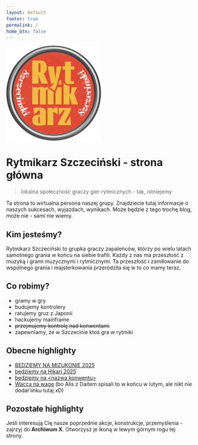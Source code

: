 ```yaml
---
layout: default
footer: true
permalink: /
home_btn: false
---
```


<img src="/src/assets/img/favicon.png" style="background-color:transparent; width: 256px;">

# Rytmikarz Szczeciński - strona główna

> lokalna społeczność graczy gier rytmicznych - tak, istniejemy

Ta strona to wirtualna persona naszej grupy. Znajdziecie tutaj informacje o naszych sukcesach, wyjazdach, wynikach. Może będzie z tego trochę blog, może nie - sami nie wiemy.

## Kim jesteśmy?

Rytmikarz Szczeciński to grupka graczy zapaleńców, którzy po wielu latach samotnego grania w końcu na siebie trafili. Każdy z nas ma przeszłość z muzyką i grami muzycznymi i rytmicznymi. Ta przeszłość i zamiłowanie do wspólnego grania i majsterkowania przerodziła się w to co mamy teraz.

## Co robimy?

- gramy w gry
- budujemy kontrolery
- ratujemy gruz z Japonii
- hackujemy mainframe
- ~~przejmujemy kontrolę nad konwentami~~
- zapewniamy, że w Szczecinie ktoś gra w rytmiki

## Obecne highlighty

- [BĘDZIEMY NA MIZUKONIE 2025](/wydarzenia/mizukon-2025)
- [będziemy na Hikari 2025](/wydarzenia/hikari-2025)
- [będziemy na \<nazwa konwentu\>](https://www.youtube.com/watch?v=xvFZjo5PgG0)
- [Wacca na wagę](/druciarstwo/wacca-na-wage) (bo Alis z Daitem spisali to w końcu w lutym, ale nikt nie dodał linku tutaj xD)

## Pozostałe highlighty

Jeśli interesują Cię nasze poprzednie akcje, konstrukcje, przemyślenia - zajrzyj do **Archiwum X**. Otworzysz je ikoną w lewym górnym rogu tej strony.